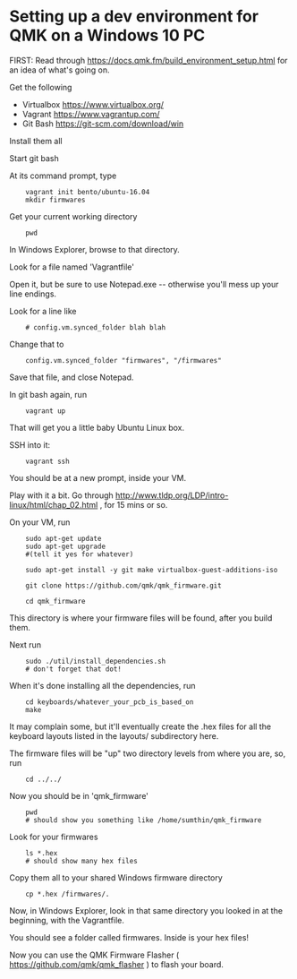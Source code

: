 # Setting up a dev environment for QMK on a Windows 10 PC

FIRST: Read through https://docs.qmk.fm/build_environment_setup.html for an idea of what's going on.

Get the following

* Virtualbox https://www.virtualbox.org/
* Vagrant https://www.vagrantup.com/
* Git Bash  https://git-scm.com/download/win

Install them all

Start git bash

At its command prompt, type
```
	vagrant init bento/ubuntu-16.04
	mkdir firmwares
```
Get your current working directory
```
	pwd
```
In Windows Explorer, browse to that directory.

Look for a file named 'Vagrantfile'

Open it, but be sure to use Notepad.exe -- otherwise you'll mess up your line endings.

Look for a line like
```
	# config.vm.synced_folder blah blah
```
Change that to 
```
	config.vm.synced_folder "firmwares", "/firmwares"
```
Save that file, and close Notepad.

In git bash again, run
```	
	vagrant up
```

That will get you a little baby Ubuntu Linux box.

SSH into it:
```
	vagrant ssh
```
You should be at a new prompt, inside your VM.

Play with it a bit. Go through http://www.tldp.org/LDP/intro-linux/html/chap_02.html , for 15 mins or so. 

On your VM, run
```
	sudo apt-get update
	sudo apt-get upgrade
	#(tell it yes for whatever)

	sudo apt-get install -y git make virtualbox-guest-additions-iso

	git clone https://github.com/qmk/qmk_firmware.git

	cd qmk_firmware
```
This directory is where your firmware files will be found, after you build them.

Next run
```
	sudo ./util/install_dependencies.sh
	# don't forget that dot!
```
When it's done installing all the dependencies, run
```
	cd keyboards/whatever_your_pcb_is_based_on
	make
```
It may complain some, but it'll eventually create the .hex files for all the keyboard layouts listed in the layouts/ subdirectory here. 

The firmware files will be "up" two directory levels from where you are, so, run
```
	cd ../../
```
Now you should be in 'qmk_firmware'
```
	pwd
	# should show you something like /home/sumthin/qmk_firmware
```
Look for your firmwares
```
	ls *.hex
	# should show many hex files
```
Copy them all to your shared Windows firmware directory
```
	cp *.hex /firmwares/.
```
Now, in Windows Explorer, look in that same directory you looked in at the beginning, with the Vagrantfile.

You should see a folder called firmwares. Inside is your hex files!

Now you can use the QMK Firmware Flasher ( https://github.com/qmk/qmk_flasher ) to flash your board. 

